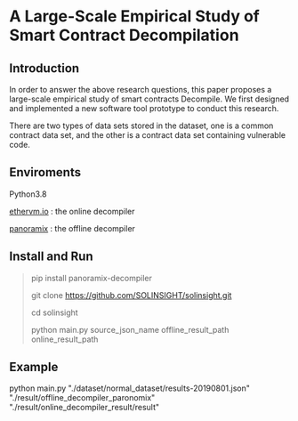 # A Large-Scale Empirical Study of Smart Contract Decompilation

## Introduction

In order to answer the above research questions, this paper proposes a large-scale empirical study of smart contracts
Decompile. We first designed and implemented a new software tool prototype to conduct this research.

There are two types of data sets stored in the dataset, one is a common contract data set, and the other is a contract data set containing vulnerable code.

## Enviroments

Python3.8

[ethervm.io](https://ethervm.io/decompile) : the online decompiler

[panoramix](https://github.com/eveem-org/panoramix) : the offline decompiler 

## Install and Run
>pip install panoramix-decompiler
>
>git clone https://github.com/SOLINSIGHT/solinsight.git
>
>cd solinsight
>
>python main.py source_json_name offline_result_path online_result_path

## Example

python main.py "./dataset/normal_dataset/results-20190801.json" "./result/offline_decompiler_paronomix" "./result/online_decompiler_result/result"
